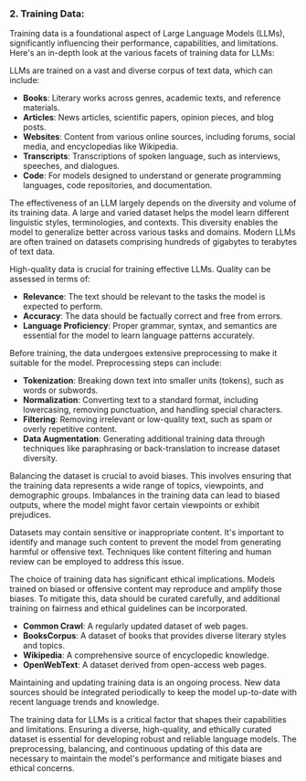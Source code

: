 
### 2. **Training Data**:

Training data is a foundational aspect of Large Language Models (LLMs), significantly influencing their performance, capabilities, and limitations. Here's an in-depth look at the various facets of training data for LLMs:


LLMs are trained on a vast and diverse corpus of text data, which can include:

- **Books**: Literary works across genres, academic texts, and reference materials.
- **Articles**: News articles, scientific papers, opinion pieces, and blog posts.
- **Websites**: Content from various online sources, including forums, social media, and encyclopedias like Wikipedia.
- **Transcripts**: Transcriptions of spoken language, such as interviews, speeches, and dialogues.
- **Code**: For models designed to understand or generate programming languages, code repositories, and documentation.


The effectiveness of an LLM largely depends on the diversity and volume of its training data. A large and varied dataset helps the model learn different linguistic styles, terminologies, and contexts. This diversity enables the model to generalize better across various tasks and domains. Modern LLMs are often trained on datasets comprising hundreds of gigabytes to terabytes of text data.


High-quality data is crucial for training effective LLMs. Quality can be assessed in terms of:

- **Relevance**: The text should be relevant to the tasks the model is expected to perform.
- **Accuracy**: The data should be factually correct and free from errors.
- **Language Proficiency**: Proper grammar, syntax, and semantics are essential for the model to learn language patterns accurately.


Before training, the data undergoes extensive preprocessing to make it suitable for the model. Preprocessing steps can include:

- **Tokenization**: Breaking down text into smaller units (tokens), such as words or subwords.
- **Normalization**: Converting text to a standard format, including lowercasing, removing punctuation, and handling special characters.
- **Filtering**: Removing irrelevant or low-quality text, such as spam or overly repetitive content.
- **Data Augmentation**: Generating additional training data through techniques like paraphrasing or back-translation to increase dataset diversity.


Balancing the dataset is crucial to avoid biases. This involves ensuring that the training data represents a wide range of topics, viewpoints, and demographic groups. Imbalances in the training data can lead to biased outputs, where the model might favor certain viewpoints or exhibit prejudices.


Datasets may contain sensitive or inappropriate content. It's important to identify and manage such content to prevent the model from generating harmful or offensive text. Techniques like content filtering and human review can be employed to address this issue.


The choice of training data has significant ethical implications. Models trained on biased or offensive content may reproduce and amplify those biases. To mitigate this, data should be curated carefully, and additional training on fairness and ethical guidelines can be incorporated.


- **Common Crawl**: A regularly updated dataset of web pages.
- **BooksCorpus**: A dataset of books that provides diverse literary styles and topics.
- **Wikipedia**: A comprehensive source of encyclopedic knowledge.
- **OpenWebText**: A dataset derived from open-access web pages.


Maintaining and updating training data is an ongoing process. New data sources should be integrated periodically to keep the model up-to-date with recent language trends and knowledge.


The training data for LLMs is a critical factor that shapes their capabilities and limitations. Ensuring a diverse, high-quality, and ethically curated dataset is essential for developing robust and reliable language models. The preprocessing, balancing, and continuous updating of this data are necessary to maintain the model's performance and mitigate biases and ethical concerns.